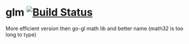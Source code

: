# glm [![Build Status](https://travis-ci.org/luxengine/glm.svg?branch=master)](https://travis-ci.org/luxengine/glm)

More efficient version then go-gl math lib and better name (math32 is too long to type)
